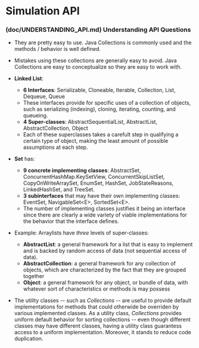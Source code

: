 # Simulation API

### (doc/UNDERSTANDING_API.md) Understanding API Questions
* They are pretty easy to use. Java Collections is commonly used and the methods / behavior is well defined.
* Mistakes using these collections are generally easy to avoid. Java Collections are easy to conceptualize so they are easy to work with.

* **Linked List**:
    * **6 Interfaces**: Serializable, Cloneable, Iterable, Collection, List, Dequeue, Queue
    * These interfaces provide for specific uses of a collection of objects, such as serializing (indexing), cloning, iterating, counting, and queueing.
    * **4 Super-classes**: AbstractSequentialList, AbstractList, AbstractCollection, Object
    * Each of these superclasses takes a carefult step in qualifying a certain type of object, making the least amount of possible assumptions at each step.

* **Set** has:
    * **9 concrete implementing classes**: AbstractSet, ConcurrentHashMap.KeySetView, ConcurrentSkipListSet, CopyOnWriteArraySet, EnumSet, HashSet, JobStateReasons, LinkedHashSet, and TreeSet. 
    * **3 subinterfaces** that may have their own implementing classes: EventSet, NavigableSet\<E\>, SortedSet\<E\>.
    * The number of implementing classes justifies it being an interface since there are clearly a wide variety of viable implementations for the behavior that the interface defines. 

* Example: Arraylists have *three* levels of super-classes:
    * **AbstractList**: a general framework for a list that is easy to implement and is backed by random access of data (not sequential access of data).
    * **AbstractCollection**: a general framework for any collection of objects, which are characterized by the fact that they are grouped together
    * **Object**: a general framework for any object, or bundle of data, with whatever sort of characteristics or methods is may possess

* The utility classes -- such as *Collections* -- are useful to provide default implementations for methods that could otherwide be overriden by various implemented classes. As a utility class, *Collections* provides uniform default behavior for sorting collections -- even though different classes may have different classes, having a utility class guarantess access to a uniform implementation. Moreover, it stands to reduce code duplication.



